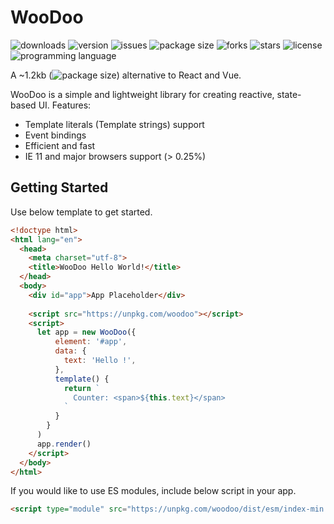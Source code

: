 # WooDoo
<img alt="downloads" src="https://img.shields.io/npm/dt/woodoo?style=flat-square"> <img alt="version" src="https://img.shields.io/npm/v/woodoo?style=flat-square"> <img alt="issues" src="https://img.shields.io/github/issues/ferrriii/WooDoo?style=flat-square"> <img alt="package size" src="https://img.shields.io/bundlephobia/minzip/woodoo?style=flat-square"> <img alt="forks" src="https://img.shields.io/github/forks/ferrriii/WooDoo?style=flat-square"> <img alt="stars" src="https://img.shields.io/github/stars/ferrriii/WooDoo?style=flat-square"> <img alt="license" src="https://img.shields.io/github/license/ferrriii/WooDoo?style=flat-square"> <img alt="programming language" src="https://img.shields.io/github/languages/top/ferrriii/WooDoo?style=flat-square">

A ~1.2kb (<img alt="package size" src="https://img.shields.io/bundlephobia/minzip/woodoo?style=flat-square">) alternative to React and Vue.

WooDoo is a simple and lightweight library for creating reactive, state-based UI.
Features:

- Template literals (Template strings) support
- Event bindings
- Efficient and fast
- IE 11 and major browsers support (> 0.25%)

## Getting Started
Use below template to get started.

```html
<!doctype html>
<html lang="en">
  <head>
    <meta charset="utf-8">
    <title>WooDoo Hello World!</title>
  </head>
  <body>
    <div id="app">App Placeholder</div>
    
    <script src="https://unpkg.com/woodoo"></script>
    <script>
      let app = new WooDoo({
          element: '#app',
          data: {
            text: 'Hello !',
          },
          template() {
            return `              
              Counter: <span>${this.text}</span>
            `
          }
        }
      )
      app.render()
    </script>
  </body>
</html>

```

If you would like to use ES modules, include below script in your app.

```html
<script type="module" src="https://unpkg.com/woodoo/dist/esm/index-min.js"></script>
```
